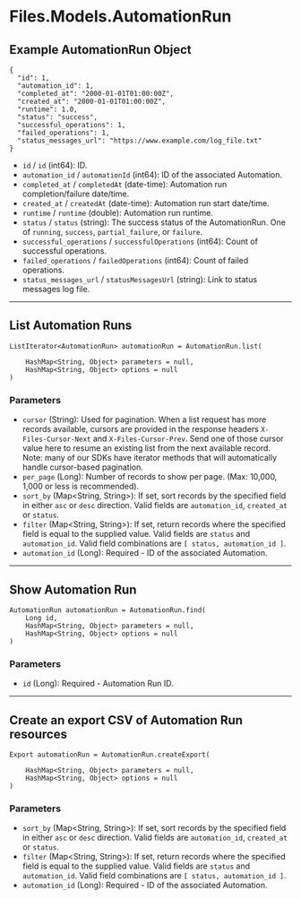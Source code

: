 # Files.Models.AutomationRun

## Example AutomationRun Object

```
{
  "id": 1,
  "automation_id": 1,
  "completed_at": "2000-01-01T01:00:00Z",
  "created_at": "2000-01-01T01:00:00Z",
  "runtime": 1.0,
  "status": "success",
  "successful_operations": 1,
  "failed_operations": 1,
  "status_messages_url": "https://www.example.com/log_file.txt"
}
```

* `id` / `id`  (int64): ID.
* `automation_id` / `automationId`  (int64): ID of the associated Automation.
* `completed_at` / `completedAt`  (date-time): Automation run completion/failure date/time.
* `created_at` / `createdAt`  (date-time): Automation run start date/time.
* `runtime` / `runtime`  (double): Automation run runtime.
* `status` / `status`  (string): The success status of the AutomationRun. One of `running`, `success`, `partial_failure`, or `failure`.
* `successful_operations` / `successfulOperations`  (int64): Count of successful operations.
* `failed_operations` / `failedOperations`  (int64): Count of failed operations.
* `status_messages_url` / `statusMessagesUrl`  (string): Link to status messages log file.


---

## List Automation Runs

```
ListIterator<AutomationRun> automationRun = AutomationRun.list(
    
    HashMap<String, Object> parameters = null,
    HashMap<String, Object> options = null
)
```

### Parameters

* `cursor` (String): Used for pagination.  When a list request has more records available, cursors are provided in the response headers `X-Files-Cursor-Next` and `X-Files-Cursor-Prev`.  Send one of those cursor value here to resume an existing list from the next available record.  Note: many of our SDKs have iterator methods that will automatically handle cursor-based pagination.
* `per_page` (Long): Number of records to show per page.  (Max: 10,000, 1,000 or less is recommended).
* `sort_by` (Map<String, String>): If set, sort records by the specified field in either `asc` or `desc` direction. Valid fields are `automation_id`, `created_at` or `status`.
* `filter` (Map<String, String>): If set, return records where the specified field is equal to the supplied value. Valid fields are `status` and `automation_id`. Valid field combinations are `[ status, automation_id ]`.
* `automation_id` (Long): Required - ID of the associated Automation.


---

## Show Automation Run

```
AutomationRun automationRun = AutomationRun.find(
    Long id, 
    HashMap<String, Object> parameters = null,
    HashMap<String, Object> options = null
)
```

### Parameters

* `id` (Long): Required - Automation Run ID.


---

## Create an export CSV of Automation Run resources

```
Export automationRun = AutomationRun.createExport(
    
    HashMap<String, Object> parameters = null,
    HashMap<String, Object> options = null
)
```

### Parameters

* `sort_by` (Map<String, String>): If set, sort records by the specified field in either `asc` or `desc` direction. Valid fields are `automation_id`, `created_at` or `status`.
* `filter` (Map<String, String>): If set, return records where the specified field is equal to the supplied value. Valid fields are `status` and `automation_id`. Valid field combinations are `[ status, automation_id ]`.
* `automation_id` (Long): Required - ID of the associated Automation.
